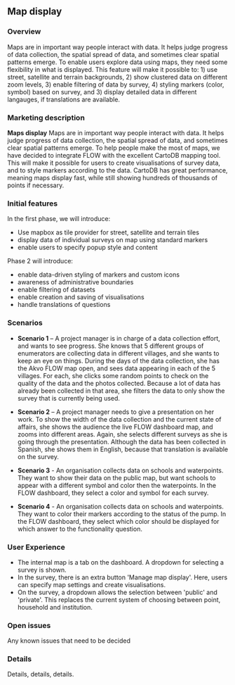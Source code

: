 Map display
-------------

### Overview
Maps are in important way people interact with data. It helps judge progress of data collection, the spatial spread of data, and sometimes clear spatial patterns emerge. To enable users explore data using maps, they need some flexibility in what is displayed. This feature will make it possible to: 1) use street, satellite and terrain backgrounds, 2) show clustered data on different zoom levels, 3) enable filtering of data by survey, 4) styling markers (color, symbol) based on survey, and 3) display detailed data in different langauges, if translations are available.

### Marketing description
**Maps display**
Maps are in important way people interact with data. It helps judge progress of data collection, the spatial spread of data, and sometimes clear spatial patterns emerge. To help people make the most of maps, we have decided to integrate FLOW with the excellent CartoDB mapping tool. This will make it possible for users to create visualisations of survey data, and to style markers according to the data. CartoDB has great performance, meaning maps display fast, while still showing hundreds of thousands of points if necessary.

### Initial features
In the first phase, we will introduce:
* Use mapbox as tile provider for street, satellite and terrain tiles
* display data of individual surveys on map using standard markers
* enable users to specify popup style and content

Phase 2 will introduce:
* enable data-driven styling of markers and custom icons
* awareness of administrative boundaries
* enable filtering of datasets
* enable creation and saving of visualisations
* handle translations of questions

### Scenarios
* **Scenario 1** – A project manager is in charge of a data collection effort, and wants to see progress. She knows that 5 different groups of enumerators are collecting data in different villages, and she wants to keep an eye on things. During the days of the data collection, she has the Akvo FLOW map open, and sees data appearing in each of the 5 villages. For each, she clicks some random points to check on the quality of the data and the photos collected. Because a lot of data has already been collected in that area, she filters the data to only show the survey that is currently being used. 

* **Scenario 2** – A project manager needs to give a presentation on her work. To show the width of the data collection and the current state of affairs, she shows the audience the live FLOW dashboard map, and zooms into different areas. Again, she selects different surveys as she is going through the presentation. Although the data has been collected in Spanish, she shows them in English, because that translation is available on the survey.

* **Scenario 3** - An organisation collects data on schools and waterpoints. They want to show their data on the public map, but want schools to appear with a different symbol and color then the waterpoints. In the FLOW dashboard, they select a color and symbol for each survey.

* **Scenario 4** - An organisation collects data on schools and waterpoints. They want to color their markers according to the status of the pump. In the FLOW dashboard, they select which color should be displayed for which answer to the functionality question.

### User Experience 
* The internal map is a tab on the dashboard. A dropdown for selecting a survey is shown.
* In the survey, there is an extra button 'Manage map display'. Here, users can specify map settings and create visualisations.
* On the survey, a dropdown allows the selection between 'public' and 'private'. This replaces the current system of choosing between point, household and institution.


### Open issues
Any known issues that need to be decided

### Details
Details, details, details.



